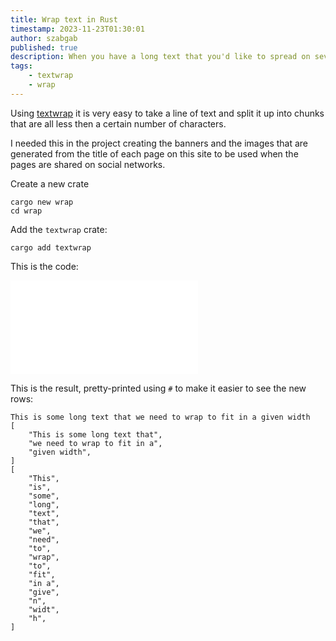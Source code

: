 ```yaml
---
title: Wrap text in Rust
timestamp: 2023-11-23T01:30:01
author: szabgab
published: true
description: When you have a long text that you'd like to spread on several shorter rows.
tags:
    - textwrap
    - wrap
---
```


Using [textwrap](https://crates.io/crates/textwrap) it is very easy to take a line of text and split it up into chunks that are all less then a certain number of characters.

I needed this in the project creating the banners and the images that are generated from the title of each page on this site to be used when the pages are shared on social networks.


Create a new crate

```
cargo new wrap
cd wrap
```

Add the `textwrap` crate:

```
cargo add textwrap
```

This is the code:

![](examples/wrap/src/main.rs)

This is the result, pretty-printed using `#` to make it easier to see the new rows:

```
This is some long text that we need to wrap to fit in a given width
[
    "This is some long text that",
    "we need to wrap to fit in a",
    "given width",
]
[
    "This",
    "is",
    "some",
    "long",
    "text",
    "that",
    "we",
    "need",
    "to",
    "wrap",
    "to",
    "fit",
    "in a",
    "give",
    "n",
    "widt",
    "h",
]
```


